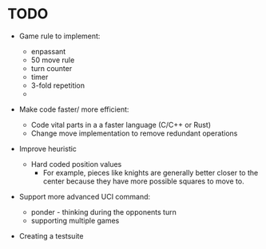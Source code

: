 # TODO
- Game rule to implement:
    - enpassant
    - 50 move rule 
    - turn counter
    - timer
    - 3-fold repetition
    - 
- Make code faster/ more efficient:
    - Code vital parts in a a faster language (C/C++ or Rust)
    - Change move implementation to remove redundant operations
- Improve heuristic
    - Hard coded position values
        - For example, pieces like knights are generally better closer to the center because they have more possible squares to move to.

- Support more advanced UCI command:
    - ponder - thinking during the opponents turn
    - supporting multiple games

- Creating a testsuite